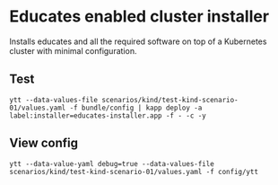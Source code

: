 # Educates enabled cluster installer

Installs educates and all the required software on top of a Kubernetes cluster with minimal configuration.

## Test

```
ytt --data-values-file scenarios/kind/test-kind-scenario-01/values.yaml -f bundle/config | kapp deploy -a label:installer=educates-installer.app -f - -c -y
```

## View config

```
ytt --data-value-yaml debug=true --data-values-file scenarios/kind/test-kind-scenario-01/values.yaml -f config/ytt
```
